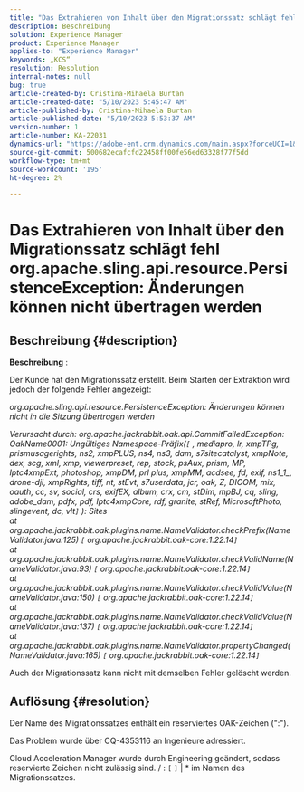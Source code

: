 ```yaml
---
title: "Das Extrahieren von Inhalt über den Migrationssatz schlägt fehl org.apache.sling.api.resource.PersistenceException: Änderungen können nicht übertragen werden."
description: Beschreibung
solution: Experience Manager
product: Experience Manager
applies-to: "Experience Manager"
keywords: „KCS“
resolution: Resolution
internal-notes: null
bug: true
article-created-by: Cristina-Mihaela Burtan
article-created-date: "5/10/2023 5:45:47 AM"
article-published-by: Cristina-Mihaela Burtan
article-published-date: "5/10/2023 5:53:37 AM"
version-number: 1
article-number: KA-22031
dynamics-url: "https://adobe-ent.crm.dynamics.com/main.aspx?forceUCI=1&pagetype=entityrecord&etn=knowledgearticle&id=75069de8-f5ee-ed11-8849-6045bd006295"
source-git-commit: 500682ecafcfd22458ff00fe56ed63328f77f5dd
workflow-type: tm+mt
source-wordcount: '195'
ht-degree: 2%

---
```


# Das Extrahieren von Inhalt über den Migrationssatz schlägt fehl org.apache.sling.api.resource.PersistenceException: Änderungen können nicht übertragen werden

## Beschreibung {#description}


<b>Beschreibung</b> : 

Der Kunde hat den Migrationssatz erstellt. Beim Starten der Extraktion wird jedoch der folgende Fehler angezeigt:

*org.apache.sling.api.resource.PersistenceException: Änderungen können nicht in die Sitzung übertragen werden*

*Verursacht durch: org.apache.jackrabbit.oak.api.CommitFailedException: OakName0001: Ungültiges Namespace-Präfix(`[` , mediapro, lr, xmpTPg, prismusagerights, ns2, xmpPLUS, ns4, ns3, dam, s7sitecatalyst, xmpNote, dex, scg, xml, xmp, viewerpreset, rep, stock, psAux, prism, MP, Iptc4xmpExt, photoshop, xmpDM, prl plus, xmpMM, acdsee, fd, exif, ns1_1_, drone-dji, xmpRights, tiff, nt, stEvt, s7userdata, jcr, oak, Z, DICOM, mix, oauth, cc, sv, social, crs, exifEX, album, crx, cm, stDim, mpBJ, cq, sling, adobe_dam, pdfx, pdf, Iptc4xmpCore, rdf, granite, stRef, MicrosoftPhoto, slingevent, dc, vlt`]` ): Sites
<br>at org.apache.jackrabbit.oak.plugins.name.NameValidator.checkPrefix(NameValidator.java:125) `[` org.apache.jackrabbit.oak-core:1.22.14`]`
<br>at org.apache.jackrabbit.oak.plugins.name.NameValidator.checkValidName(NameValidator.java:93) `[` org.apache.jackrabbit.oak-core:1.22.14`]`
<br>at org.apache.jackrabbit.oak.plugins.name.NameValidator.checkValidValue(NameValidator.java:150) `[` org.apache.jackrabbit.oak-core:1.22.14`]`
<br>at org.apache.jackrabbit.oak.plugins.name.NameValidator.checkValidValue(NameValidator.java:137) `[` org.apache.jackrabbit.oak-core:1.22.14`]`
<br>at org.apache.jackrabbit.oak.plugins.name.NameValidator.propertyChanged(NameValidator.java:165) `[` org.apache.jackrabbit.oak-core:1.22.14`]`*

Auch der Migrationssatz kann nicht mit demselben Fehler gelöscht werden.


## Auflösung {#resolution}


Der Name des Migrationssatzes enthält ein reserviertes OAK-Zeichen (&quot;:&quot;).

Das Problem wurde über CQ-4353116 an Ingenieure adressiert.

Cloud Acceleration Manager wurde durch Engineering geändert, sodass reservierte Zeichen nicht zulässig sind. / : `[`  `]`  | \* im Namen des Migrationssatzes.
